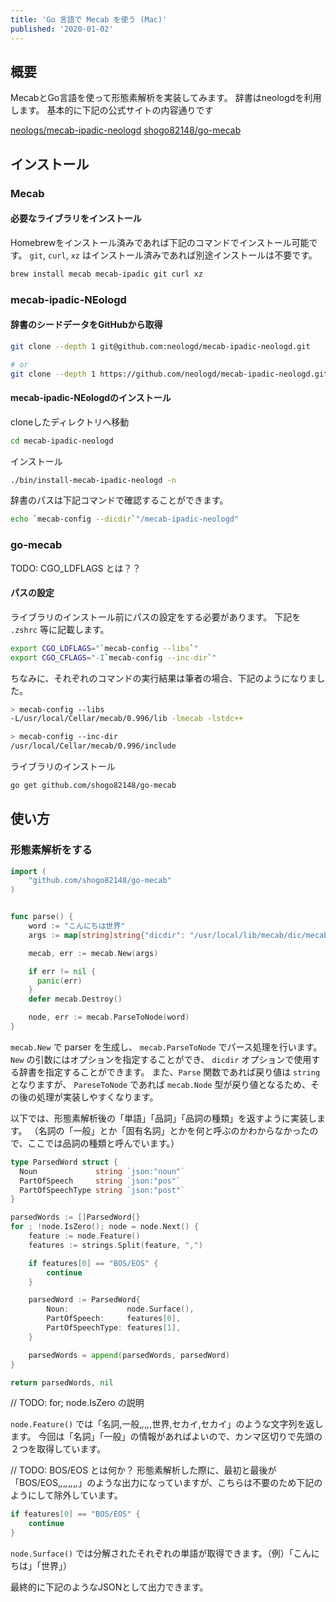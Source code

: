 ```yaml
---
title: 'Go 言語で Mecab を使う (Mac)'
published: '2020-01-02'
---
```


## 概要

MecabとGo言語を使って形態素解析を実装してみます。
辞書はneologdを利用します。
基本的に下記の公式サイトの内容通りです

[neologs/mecab-ipadic-neologd](https://github.com/neologd/mecab-ipadic-neologd)
[shogo82148/go-mecab](https://github.com/shogo82148/go-mecab)

## インストール

### Mecab

#### 必要なライブラリをインストール

Homebrewをインストール済みであれば下記のコマンドでインストール可能です。
`git`, `curl`, `xz` はインストール済みであれば別途インストールは不要です。

```sh
brew install mecab mecab-ipadic git curl xz
```

### mecab-ipadic-NEologd

#### 辞書のシードデータをGitHubから取得

```sh
git clone --depth 1 git@github.com:neologd/mecab-ipadic-neologd.git

# or
git clone --depth 1 https://github.com/neologd/mecab-ipadic-neologd.git
```

#### mecab-ipadic-NEologdのインストール

cloneしたディレクトリへ移動

```sh
cd mecab-ipadic-neologd
```

インストール

```sh
./bin/install-mecab-ipadic-neologd -n
```

辞書のパスは下記コマンドで確認することができます。

```sh
echo `mecab-config --dicdir`"/mecab-ipadic-neologd"
```

### go-mecab

TODO: CGO_LDFLAGS とは？？

#### パスの設定

ライブラリのインストール前にパスの設定をする必要があります。
下記を `.zshrc` 等に記載します。

```sh
export CGO_LDFLAGS="`mecab-config --libs`"
export CGO_CFLAGS="-I`mecab-config --inc-dir`"
```

ちなみに、それぞれのコマンドの実行結果は筆者の場合、下記のようになりました。

```sh
> mecab-config --libs
-L/usr/local/Cellar/mecab/0.996/lib -lmecab -lstdc++

> mecab-config --inc-dir
/usr/local/Cellar/mecab/0.996/include
```

ライブラリのインストール

```sh
go get github.com/shogo82148/go-mecab
```

## 使い方

### 形態素解析をする

```go
import (
    "github.com/shogo82148/go-mecab"
)


func parse() {
    word := "こんにちは世界"
    args := map[string]string{"dicdir": "/usr/local/lib/mecab/dic/mecab-ipadic-neologd"}

    mecab, err := mecab.New(args)

    if err != nil {
      panic(err)
    }
    defer mecab.Destroy()

    node, err := mecab.ParseToNode(word)
}
```

`mecab.New` で parser を生成し、 `mecab.ParseToNode` でパース処理を行います。
`New` の引数にはオプションを指定することができ、 `dicdir` オプションで使用する辞書を指定することができます。
また、`Parse` 関数であれば戻り値は `string` となりますが、 `PareseToNode` であれば `mecab.Node` 型が戻り値となるため、その後の処理が実装しやすくなります。

以下では、形態素解析後の「単語」「品詞」「品詞の種類」を返すように実装します。
（名詞の「一般」とか「固有名詞」とかを何と呼ぶのかわからなかったので、ここでは品詞の種類と呼んでいます。）

```go
type ParsedWord struct {
  Noun             string `json:"noun"`
  PartOfSpeech     string `json:"pos"`
  PartOfSpeechType string `json:"post"`
}

parsedWords := []ParsedWord{}
for ; !node.IsZero(); node = node.Next() {
    feature := node.Feature()
    features := strings.Split(feature, ",")

    if features[0] == "BOS/EOS" {
        continue
    }

    parsedWord := ParsedWord{
        Noun:             node.Surface(),
        PartOfSpeech:     features[0],
        PartOfSpeechType: features[1],
    }

    parsedWords = append(parsedWords, parsedWord)
}

return parsedWords, nil
```

// TODO: for; node.IsZero の説明

`node.Feature()` では「名詞,一般,*,*,*,*,世界,セカイ,セカイ」のような文字列を返します。
今回は「名詞」「一般」の情報があればよいので、カンマ区切りで先頭の２つを取得しています。

// TODO: BOS/EOS とは何か？
形態素解析した際に、最初と最後が「BOS/EOS,*,*,*,*,*,*,*,*」のような出力になっていますが、こちらは不要のため下記のようにして除外しています。

```go
if features[0] == "BOS/EOS" {
    continue
}
```

`node.Surface()` では分解されたそれぞれの単語が取得できます。（例）「こんにちは」「世界」）

最終的に下記のようなJSONとして出力できます。